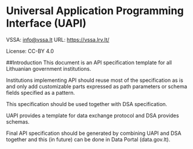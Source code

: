 # Universal Application Programming Interface (UAPI)

VSSA: info@vssa.lt URL: https://vssa.lrv.lt/

License: CC-BY 4.0

##Introduction
This document is an API specification template for all Lithuanian government institutions.

Institutions implementing API should reuse most of the specification as is and only add customizable parts expressed as path parameters or schema fields specified as a pattern.

This specification should be used together with DSA specification.

UAPI provides a template for data exchange protocol and DSA provides schemas.

Final API specification should be generated by combining UAPI and DSA together and this (in future) can be done in Data Portal (data.gov.lt).
